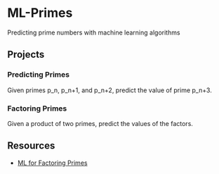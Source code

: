 # ML-Primes
Predicting prime numbers with machine learning algorithms

## Projects
### Predicting Primes
Given primes p_n, p_n+1, and p_n+2, predict the value of prime p_n+3.

### Factoring Primes
Given a product of two primes, predict the values of the factors.

## Resources
 - [ML for Factoring Primes](https://www.datasciencecentral.com/profiles/blogs/factoring-massive-numbers-a-new-machine-learning-approach)
